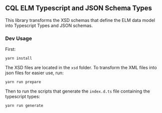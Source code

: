 ## CQL ELM Typescript and JSON Schema Types

This library transforms the XSD schemas that define the ELM data model into Typescript Types and JSON schemas.

### Dev Usage

First:
```
yarn install
```

The XSD files are located in the `xsd` folder. To transform the XML files into json files for easier use, run: 

```
yarn run prepare
```

Then to run the scripts that generate the `index.d.ts` file containing the typescript types:
```
yarn run generate
```





